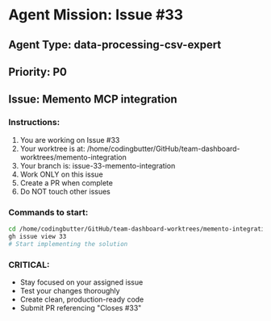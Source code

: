 # Agent Mission: Issue #33

## Agent Type: data-processing-csv-expert
## Priority: P0
## Issue: Memento MCP integration

### Instructions:
1. You are working on Issue #33
2. Your worktree is at: /home/codingbutter/GitHub/team-dashboard-worktrees/memento-integration
3. Your branch is: issue-33-memento-integration
4. Work ONLY on this issue
5. Create a PR when complete
6. Do NOT touch other issues

### Commands to start:
```bash
cd /home/codingbutter/GitHub/team-dashboard-worktrees/memento-integration
gh issue view 33
# Start implementing the solution
```

### CRITICAL:
- Stay focused on your assigned issue
- Test your changes thoroughly
- Create clean, production-ready code
- Submit PR referencing "Closes #33"
